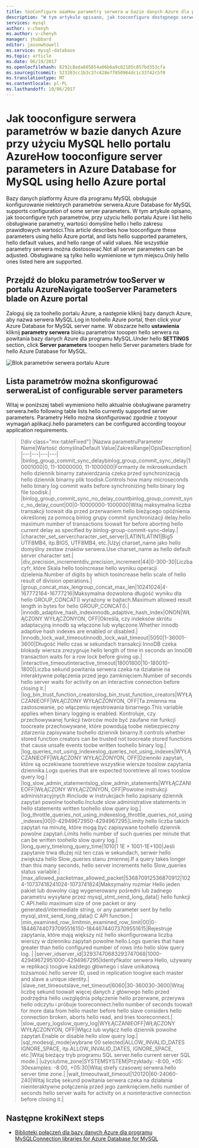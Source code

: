 ```yaml
---
title: tooConfigure aaaHow parametry serwera w bazie danych Azure dla programu MySQL | Dokumentacja firmy Microsoft
description: "W tym artykule opisano, jak tooconfigure dostępnego serwera parametrów w bazie danych Azure przy użyciu MySQL hello portalu Azure."
services: mysql
author: v-chenyh
ms.author: v-chenyh
manager: jhubbard
editor: jasonwhowell
ms.service: mysql-database
ms.topic: article
ms.date: 06/19/2017
ms.openlocfilehash: 8292c8eda605854a06b6a9c82185c857bd353cfa
ms.sourcegitcommit: 523283cc1b3c37c428e77850964dc1c33742c5f0
ms.translationtype: MT
ms.contentlocale: pl-PL
ms.lasthandoff: 10/06/2017
---
```

# <a name="how-tooconfigure-server-parameters-in-azure-database-for-mysql-using-hello-azure-portal"></a><span data-ttu-id="149fc-103">Jak tooconfigure serwera parametrów w bazie danych Azure przy użyciu MySQL hello portalu Azure</span><span class="sxs-lookup"><span data-stu-id="149fc-103">How tooconfigure server parameters in Azure Database for MySQL using hello Azure portal</span></span>

<span data-ttu-id="149fc-104">Bazy danych platformy Azure dla programu MySQL obsługuje konfigurowanie niektórych parametrów serwera.</span><span class="sxs-lookup"><span data-stu-id="149fc-104">Azure Database for MySQL supports configuration of some server parameters.</span></span> <span data-ttu-id="149fc-105">W tym artykule opisano, jak tooconfigure tych parametrów, przy użyciu hello portalu Azure i list hello obsługiwane parametry, wartości domyślne hello i hello zakresu prawidłowych wartości.</span><span class="sxs-lookup"><span data-stu-id="149fc-105">This article describes how tooconfigure these parameters using hello Azure portal, and lists hello supported parameters, hello default values, and hello range of valid values.</span></span> <span data-ttu-id="149fc-106">Nie wszystkie parametry serwera można dostosować.</span><span class="sxs-lookup"><span data-stu-id="149fc-106">Not all server parameters can be adjusted.</span></span> <span data-ttu-id="149fc-107">Obsługiwane są tylko hello wymienione w tym miejscu.</span><span class="sxs-lookup"><span data-stu-id="149fc-107">Only hello ones listed here are supported.</span></span>

## <a name="navigate-tooserver-parameters-blade-on-azure-portal"></a><span data-ttu-id="149fc-108">Przejdź do bloku parametrów tooServer w portalu Azure</span><span class="sxs-lookup"><span data-stu-id="149fc-108">Navigate tooServer Parameters blade on Azure portal</span></span>

<span data-ttu-id="149fc-109">Zaloguj się za toohello portalu Azure, a następnie kliknij bazy danych Azure, aby nazwa serwera MySQL.</span><span class="sxs-lookup"><span data-stu-id="149fc-109">Log in toohello Azure portal, then click your Azure Database for MySQL server name.</span></span> <span data-ttu-id="149fc-110">W obszarze hello **ustawienia** kliknij **parametry serwera** bloku parametrów tooopen hello serwera na powitania bazy danych Azure dla programu MySQL.</span><span class="sxs-lookup"><span data-stu-id="149fc-110">Under hello **SETTINGS** section, click **Server parameters** tooopen hello Server parameters blade for hello Azure Database for MySQL.</span></span>

![Blok parametrów serwera portalu Azure](./media/howto-server-parameters/auzre-portal-server-parameters.png)

## <a name="list-of-configurable-server-parameters"></a><span data-ttu-id="149fc-112">Lista parametrów można skonfigurować serwera</span><span class="sxs-lookup"><span data-stu-id="149fc-112">List of configurable server parameters</span></span>

<span data-ttu-id="149fc-113">Witaj w poniższej tabeli wymieniono hello aktualnie obsługiwane parametry serwera.</span><span class="sxs-lookup"><span data-stu-id="149fc-113">hello following table lists hello currently supported server parameters.</span></span> <span data-ttu-id="149fc-114">Parametry Hello można skonfigurować zgodnie z tooyour wymagań aplikacji.</span><span class="sxs-lookup"><span data-stu-id="149fc-114">hello parameters can be configured according tooyour application requirements.</span></span>

> [!div class="mx-tableFixed"]
|<span data-ttu-id="149fc-115">Nazwa parametru</span><span class="sxs-lookup"><span data-stu-id="149fc-115">Parameter Name</span></span>|<span data-ttu-id="149fc-116">Wartość domyślna</span><span class="sxs-lookup"><span data-stu-id="149fc-116">Default Value</span></span>|<span data-ttu-id="149fc-117">Zakres</span><span class="sxs-lookup"><span data-stu-id="149fc-117">Range</span></span>|<span data-ttu-id="149fc-118">Opis</span><span class="sxs-lookup"><span data-stu-id="149fc-118">Description</span></span>|
|---|---|---|---|
|<span data-ttu-id="149fc-119">binlog_group_commit_sync_delay</span><span class="sxs-lookup"><span data-stu-id="149fc-119">binlog_group_commit_sync_delay</span></span>|<span data-ttu-id="149fc-120">1000</span><span class="sxs-lookup"><span data-stu-id="149fc-120">1000</span></span>|<span data-ttu-id="149fc-121">0, 11-1000000</span><span class="sxs-lookup"><span data-stu-id="149fc-121">0, 11-1000000</span></span>|<span data-ttu-id="149fc-122">Formanty ile mikrosekundach hello dziennik binarny zatwierdzania czeka przed synchronizacją hello dziennik binarny plik toodisk.</span><span class="sxs-lookup"><span data-stu-id="149fc-122">Controls how many microseconds hello binary log commit waits before synchronizing hello binary log file toodisk.</span></span>|
|<span data-ttu-id="149fc-123">binlog_group_commit_sync_no_delay_count</span><span class="sxs-lookup"><span data-stu-id="149fc-123">binlog_group_commit_sync_no_delay_count</span></span>|<span data-ttu-id="149fc-124">0</span><span class="sxs-lookup"><span data-stu-id="149fc-124">0</span></span>|<span data-ttu-id="149fc-125">0-1000000</span><span class="sxs-lookup"><span data-stu-id="149fc-125">0-1000000</span></span>|<span data-ttu-id="149fc-126">Witaj maksymalna liczba transakcji toowait dla przed przerwaniem hello bieżącego opóźnienia określonej za pomocą binlog grupy commit synchronizacji delay.</span><span class="sxs-lookup"><span data-stu-id="149fc-126">hello maximum number of transactions toowait for before aborting hello current delay as specified by binlog-group-commit-sync-delay.</span></span>|
|<span data-ttu-id="149fc-127">character_set_server</span><span class="sxs-lookup"><span data-stu-id="149fc-127">character_set_server</span></span>|<span data-ttu-id="149fc-128">LATIN1</span><span class="sxs-lookup"><span data-stu-id="149fc-128">LATIN1</span></span>|<span data-ttu-id="149fc-129">Big5 UTF8MB4, itp.</span><span class="sxs-lookup"><span data-stu-id="149fc-129">BIG5, UTF8MB4, etc.</span></span>|<span data-ttu-id="149fc-130">Użyj charset_name jako hello domyślny zestaw znaków serwera.</span><span class="sxs-lookup"><span data-stu-id="149fc-130">Use charset_name as hello default server character set.</span></span>|
|<span data-ttu-id="149fc-131">div_precision_increment</span><span class="sxs-lookup"><span data-stu-id="149fc-131">div_precision_increment</span></span>|<span data-ttu-id="149fc-132">4</span><span class="sxs-lookup"><span data-stu-id="149fc-132">4</span></span>|<span data-ttu-id="149fc-133">0-30</span><span class="sxs-lookup"><span data-stu-id="149fc-133">0-30</span></span>|<span data-ttu-id="149fc-134">Liczba cyfr, które Skala hello tooincrease hello wyniku operacji dzielenia.</span><span class="sxs-lookup"><span data-stu-id="149fc-134">Number of digits by which tooincrease hello scale of hello result of division operations.</span></span>|
|<span data-ttu-id="149fc-135">group_concat_max_len</span><span class="sxs-lookup"><span data-stu-id="149fc-135">group_concat_max_len</span></span>|<span data-ttu-id="149fc-136">1024</span><span class="sxs-lookup"><span data-stu-id="149fc-136">1024</span></span>|<span data-ttu-id="149fc-137">4-16777216</span><span class="sxs-lookup"><span data-stu-id="149fc-137">4-16777216</span></span>|<span data-ttu-id="149fc-138">Maksymalna dozwolona długość wyniku dla hello GROUP_CONCAT() wyrażony w bajtach.</span><span class="sxs-lookup"><span data-stu-id="149fc-138">Maximum allowed result length in bytes for hello GROUP_CONCAT().</span></span>|
|<span data-ttu-id="149fc-139">innodb_adaptive_hash_index</span><span class="sxs-lookup"><span data-stu-id="149fc-139">innodb_adaptive_hash_index</span></span>|<span data-ttu-id="149fc-140">ON</span><span class="sxs-lookup"><span data-stu-id="149fc-140">ON</span></span>|<span data-ttu-id="149fc-141">WŁĄCZONY WYŁĄCZONY</span><span class="sxs-lookup"><span data-stu-id="149fc-141">ON, OFF</span></span>|<span data-ttu-id="149fc-142">Określa, czy indeksów skrótu adaptacyjną innodb są włączone lub wyłączone.</span><span class="sxs-lookup"><span data-stu-id="149fc-142">Whether innodb adaptive hash indexes are enabled or disabled.</span></span>|
|<span data-ttu-id="149fc-143">innodb_lock_wait_timeout</span><span class="sxs-lookup"><span data-stu-id="149fc-143">innodb_lock_wait_timeout</span></span>|<span data-ttu-id="149fc-144">50</span><span class="sxs-lookup"><span data-stu-id="149fc-144">50</span></span>|<span data-ttu-id="149fc-145">1-3600</span><span class="sxs-lookup"><span data-stu-id="149fc-145">1-3600</span></span>|<span data-ttu-id="149fc-146">Długość Hello czas w sekundach transakcji InnoDB czeka blokady wiersza zrezygnuje.</span><span class="sxs-lookup"><span data-stu-id="149fc-146">hello length of time in seconds an InnoDB transaction waits for a row lock before giving up.</span></span>|
|<span data-ttu-id="149fc-147">interactive_timeout</span><span class="sxs-lookup"><span data-stu-id="149fc-147">interactive_timeout</span></span>|<span data-ttu-id="149fc-148">1800</span><span class="sxs-lookup"><span data-stu-id="149fc-148">1800</span></span>|<span data-ttu-id="149fc-149">10-1800</span><span class="sxs-lookup"><span data-stu-id="149fc-149">10-1800</span></span>|<span data-ttu-id="149fc-150">Liczba sekund powitania serwera czeka na działanie na interaktywne połączenia przed jego zamknięciem.</span><span class="sxs-lookup"><span data-stu-id="149fc-150">Number of seconds hello server waits for activity on an interactive connection before closing it.</span></span>|
|<span data-ttu-id="149fc-151">log_bin_trust_function_creators</span><span class="sxs-lookup"><span data-stu-id="149fc-151">log_bin_trust_function_creators</span></span>|<span data-ttu-id="149fc-152">WYŁĄCZANIE</span><span class="sxs-lookup"><span data-stu-id="149fc-152">OFF</span></span>|<span data-ttu-id="149fc-153">WŁĄCZONY WYŁĄCZONY</span><span class="sxs-lookup"><span data-stu-id="149fc-153">ON, OFF</span></span>|<span data-ttu-id="149fc-154">Ta zmienna ma zastosowanie, po włączeniu rejestrowania binarnego.</span><span class="sxs-lookup"><span data-stu-id="149fc-154">This variable applies when binary logging is enabled.</span></span> <span data-ttu-id="149fc-155">Kontroluje, czy przechowywanej funkcji twórców może być zaufane nie funkcji toocreate przechowywane, które powodują toobe niebezpieczny zdarzenia zapisywane toohello dziennik binarny.</span><span class="sxs-lookup"><span data-stu-id="149fc-155">It controls whether stored function creators can be trusted not toocreate stored functions that cause unsafe events toobe written toohello binary log.</span></span>|
|<span data-ttu-id="149fc-156">log_queries_not_using_indexes</span><span class="sxs-lookup"><span data-stu-id="149fc-156">log_queries_not_using_indexes</span></span>|<span data-ttu-id="149fc-157">WYŁĄCZANIE</span><span class="sxs-lookup"><span data-stu-id="149fc-157">OFF</span></span>|<span data-ttu-id="149fc-158">WŁĄCZONY WYŁĄCZONY</span><span class="sxs-lookup"><span data-stu-id="149fc-158">ON, OFF</span></span>|<span data-ttu-id="149fc-159">Dzienniki zapytań, które są oczekiwane tooretrieve wszystkie wiersze tooslow zapytania dziennika.</span><span class="sxs-lookup"><span data-stu-id="149fc-159">Logs queries that are expected tooretrieve all rows tooslow query log.</span></span>|
|<span data-ttu-id="149fc-160">log_slow_admin_statements</span><span class="sxs-lookup"><span data-stu-id="149fc-160">log_slow_admin_statements</span></span>|<span data-ttu-id="149fc-161">WYŁĄCZANIE</span><span class="sxs-lookup"><span data-stu-id="149fc-161">OFF</span></span>|<span data-ttu-id="149fc-162">WŁĄCZONY WYŁĄCZONY</span><span class="sxs-lookup"><span data-stu-id="149fc-162">ON, OFF</span></span>|<span data-ttu-id="149fc-163">Powolne instrukcji administracyjnych #include w instrukcjach hello zapisany dziennik zapytań powolne toohello.</span><span class="sxs-lookup"><span data-stu-id="149fc-163">Include slow administrative statements in hello statements written toohello slow query log.</span></span>|
|<span data-ttu-id="149fc-164">log_throttle_queries_not_using_indexes</span><span class="sxs-lookup"><span data-stu-id="149fc-164">log_throttle_queries_not_using_indexes</span></span>|<span data-ttu-id="149fc-165">0</span><span class="sxs-lookup"><span data-stu-id="149fc-165">0</span></span>|<span data-ttu-id="149fc-166">0-4294967295</span><span class="sxs-lookup"><span data-stu-id="149fc-166">0-4294967295</span></span>|<span data-ttu-id="149fc-167">Limity hello liczba takich zapytań na minutę, które mogą być zapisywane toohello dziennik powolne zapytań.</span><span class="sxs-lookup"><span data-stu-id="149fc-167">Limits hello number of such queries per minute that can be written toohello slow query log.</span></span>|
|<span data-ttu-id="149fc-168">long_query_time</span><span class="sxs-lookup"><span data-stu-id="149fc-168">long_query_time</span></span>|<span data-ttu-id="149fc-169">10</span><span class="sxs-lookup"><span data-stu-id="149fc-169">10</span></span>|<span data-ttu-id="149fc-170">1 1E + 100</span><span class="sxs-lookup"><span data-stu-id="149fc-170">1-1E+100</span></span>|<span data-ttu-id="149fc-171">Jeśli zapytanie trwa dłużej niż ten czas w sekundach, serwer hello zwiększa hello Slow_queries stanu zmiennej.</span><span class="sxs-lookup"><span data-stu-id="149fc-171">If a query takes longer than this many seconds, hello server increments hello Slow_queries status variable.</span></span>|
|<span data-ttu-id="149fc-172">max_allowed_packet</span><span class="sxs-lookup"><span data-stu-id="149fc-172">max_allowed_packet</span></span>|<span data-ttu-id="149fc-173">536870912</span><span class="sxs-lookup"><span data-stu-id="149fc-173">536870912</span></span>|<span data-ttu-id="149fc-174">1024-1073741824</span><span class="sxs-lookup"><span data-stu-id="149fc-174">1024-1073741824</span></span>|<span data-ttu-id="149fc-175">Maksymalny rozmiar Hello jeden pakiet lub dowolny ciąg wygenerowany pośredni lub żadnego parametru wysyłane przez mysql_stmt_send_long_data() hello funkcji C API.</span><span class="sxs-lookup"><span data-stu-id="149fc-175">hello maximum size of one packet or any generated/intermediate string, or any parameter sent by hello mysql_stmt_send_long_data() C API function.</span></span>|
|<span data-ttu-id="149fc-176">min_examined_row_limit</span><span class="sxs-lookup"><span data-stu-id="149fc-176">min_examined_row_limit</span></span>|<span data-ttu-id="149fc-177">0</span><span class="sxs-lookup"><span data-stu-id="149fc-177">0</span></span>|<span data-ttu-id="149fc-178">0-18446744073709551615</span><span class="sxs-lookup"><span data-stu-id="149fc-178">0-18446744073709551615</span></span>|<span data-ttu-id="149fc-179">Rejestruje zapytania, które mają większy niż hello skonfigurowana liczba wierszy w dzienniku zapytań powolne hello.</span><span class="sxs-lookup"><span data-stu-id="149fc-179">Logs queries that have greater than hello configured number of rows into hello slow query log.</span></span> |
|<span data-ttu-id="149fc-180">server_id</span><span class="sxs-lookup"><span data-stu-id="149fc-180">server_id</span></span>|<span data-ttu-id="149fc-181">3293747068</span><span class="sxs-lookup"><span data-stu-id="149fc-181">3293747068</span></span>|<span data-ttu-id="149fc-182">1000-4294967295</span><span class="sxs-lookup"><span data-stu-id="149fc-182">1000-4294967295</span></span>|<span data-ttu-id="149fc-183">Identyfikator serwera Hello, używany w replikacji toogive każdego głównego i slave unikatową tożsamość.</span><span class="sxs-lookup"><span data-stu-id="149fc-183">hello server ID, used in replication toogive each master and slave a unique identity.</span></span>|
|<span data-ttu-id="149fc-184">slave_net_timeout</span><span class="sxs-lookup"><span data-stu-id="149fc-184">slave_net_timeout</span></span>|<span data-ttu-id="149fc-185">60</span><span class="sxs-lookup"><span data-stu-id="149fc-185">60</span></span>|<span data-ttu-id="149fc-186">30-3600</span><span class="sxs-lookup"><span data-stu-id="149fc-186">30-3600</span></span>|<span data-ttu-id="149fc-187">Witaj liczbę sekund toowait więcej danych z głównego hello przed podrzędna hello uwzględnia połączenie hello przerwane, przerywa hello odczytu i próbuje tooreconnect.</span><span class="sxs-lookup"><span data-stu-id="149fc-187">hello number of seconds toowait for more data from hello master before hello slave considers hello connection broken, aborts hello read, and tries tooreconnect.</span></span>|
|<span data-ttu-id="149fc-188">slow_query_log</span><span class="sxs-lookup"><span data-stu-id="149fc-188">slow_query_log</span></span>|<span data-ttu-id="149fc-189">WYŁĄCZANIE</span><span class="sxs-lookup"><span data-stu-id="149fc-189">OFF</span></span>|<span data-ttu-id="149fc-190">WŁĄCZONY WYŁĄCZONY</span><span class="sxs-lookup"><span data-stu-id="149fc-190">ON, OFF</span></span>|<span data-ttu-id="149fc-191">Włącz lub wyłącz hello dziennik powolne zapytań.</span><span class="sxs-lookup"><span data-stu-id="149fc-191">Enable or disable hello slow query log.</span></span>|
|<span data-ttu-id="149fc-192">sql_mode</span><span class="sxs-lookup"><span data-stu-id="149fc-192">sql_mode</span></span>|<span data-ttu-id="149fc-193">wybrane 0</span><span class="sxs-lookup"><span data-stu-id="149fc-193">0 selected</span></span>|<span data-ttu-id="149fc-194">ALLOW_INVALID_DATES IGNORE_SPACE, itp.</span><span class="sxs-lookup"><span data-stu-id="149fc-194">ALLOW_INVALID_DATES, IGNORE_SPACE, etc.</span></span>|<span data-ttu-id="149fc-195">Witaj bieżący tryb programu SQL server.</span><span class="sxs-lookup"><span data-stu-id="149fc-195">hello current server SQL mode.</span></span>|
|<span data-ttu-id="149fc-196">użyciu</span><span class="sxs-lookup"><span data-stu-id="149fc-196">time_zone</span></span>|<span data-ttu-id="149fc-197">SYSTEM</span><span class="sxs-lookup"><span data-stu-id="149fc-197">SYSTEM</span></span>|<span data-ttu-id="149fc-198">Przykłady: -8:00, +05: 30</span><span class="sxs-lookup"><span data-stu-id="149fc-198">examples: -8:00, +05:30</span></span>|<span data-ttu-id="149fc-199">Witaj strefy czasowej serwera.</span><span class="sxs-lookup"><span data-stu-id="149fc-199">hello server time zone.</span></span>|
|<span data-ttu-id="149fc-200">wait_timeout</span><span class="sxs-lookup"><span data-stu-id="149fc-200">wait_timeout</span></span>|<span data-ttu-id="149fc-201">120</span><span class="sxs-lookup"><span data-stu-id="149fc-201">120</span></span>|<span data-ttu-id="149fc-202">60-240</span><span class="sxs-lookup"><span data-stu-id="149fc-202">60-240</span></span>|<span data-ttu-id="149fc-203">Witaj liczbę sekund powitania serwera czeka na działania nieinteraktywne połączenia przed jego zamknięciem.</span><span class="sxs-lookup"><span data-stu-id="149fc-203">hello number of seconds hello server waits for activity on a noninteractive connection before closing it.</span></span>|

## <a name="next-steps"></a><span data-ttu-id="149fc-204">Następne kroki</span><span class="sxs-lookup"><span data-stu-id="149fc-204">Next steps</span></span>
- [<span data-ttu-id="149fc-205">Biblioteki połączeń dla bazy danych Azure dla programu MySQL</span><span class="sxs-lookup"><span data-stu-id="149fc-205">Connection libraries for Azure Database for MySQL</span></span>](concepts-connection-libraries.md)
